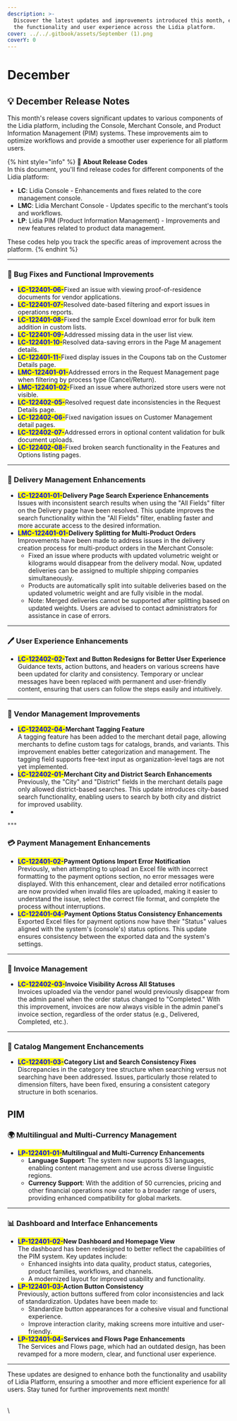 ```yaml
---
description: >-
  Discover the latest updates and improvements introduced this month, enhancing
  the functionality and user experience across the Lidia platform.
cover: ../../.gitbook/assets/September (1).png
coverY: 0
---
```


# December

## 💡 **December Release Notes**

This month's release covers significant updates to various components of the Lidia platform, including the Console, Merchant Console, and Product Information Management (PIM) systems. These improvements aim to optimize workflows and provide a smoother user experience for all platform users.

{% hint style="info" %}
🔎 **About Release Codes**\
In this document, you'll find release codes for different components of the Lidia platform:

* **LC**: Lidia Console - Enhancements and fixes related to the core management console.
* **LMC**: Lidia Merchant Console - Updates specific to the merchant's tools and workflows.
* **LP**: Lidia PIM (Product Information Management) - Improvements and new features related to product data management.

These codes help you track the specific areas of improvement across the platform.
{% endhint %}

***

### 🚀 Bug Fixes and Functional Improvements

* <mark style="color:blue;">**LC-122401-06-**</mark>Fixed an issue with viewing proof-of-residence documents for vendor applications.
* <mark style="color:blue;">**LC-122401-07-**</mark>Resolved date-based filtering and export issues in operations reports.
* <mark style="color:blue;">**LC-122401-08-**</mark>Fixed the sample Excel download error for bulk item addition in custom lists.
* <mark style="color:blue;">**LC-122401-09-**</mark>Addressed missing data in the user list view.
* <mark style="color:blue;">**LC-122401-10-**</mark>Resolved data-saving errors in the Page M anagement details.
* <mark style="color:blue;">**LC-122401-11-**</mark>Fixed display issues in the Coupons tab on the Customer Details page.
* <mark style="color:blue;">**LMC-122401-01-**</mark>Addressed errors in the Request Management page when filtering by process type (Cancel/Return).
* <mark style="color:blue;">**LMC-122401-02-**</mark>Fixed an issue where authorized store users were not visible.
* <mark style="color:blue;">**LC-122402-05-**</mark>Resolved request date inconsistencies in the Request Details page.
* <mark style="color:blue;">**LC-122402-06-**</mark>Fixed navigation issues on Customer Management detail pages.
* <mark style="color:blue;">**LC-122402-07-**</mark>Addressed errors in optional content validation for bulk document uploads.
* <mark style="color:blue;">**LC-122402-08-**</mark>Fixed broken search functionality in the Features and Options listing pages.



***

### 🚚 Delivery Management Enhancements

* <mark style="color:blue;">**LC-122401-01-**</mark>**Delivery Page Search Experience Enhancements**\
  Issues with inconsistent search results when using the "All Fields" filter on the Delivery page have been resolved. This update improves the search functionality within the "All Fields" filter, enabling faster and more accurate access to the desired information.
* <mark style="color:blue;">**LMC-122401-01-**</mark>**Delivery Splitting for Multi-Product Orders**\
  Improvements have been made to address issues in the delivery creation process for multi-product orders in the Merchant Console:
  * Fixed an issue where products with updated volumetric weight or kilograms would disappear from the delivery modal. Now, updated deliveries can be assigned to multiple shipping companies simultaneously.
  * Products are automatically split into suitable deliveries based on the updated volumetric weight and are fully visible in the modal.
  * Note: Merged deliveries cannot be supported after splitting based on updated weights. Users are advised to contact administrators for assistance in case of errors.

***

### **🖊️ User Experience Enhancements**

* <mark style="color:blue;">**LC-122402-02-**</mark>**Text and Button Redesigns for Better User Experience**\
  Guidance texts, action buttons, and headers on various screens have been updated for clarity and consistency. Temporary or unclear messages have been replaced with permanent and user-friendly content, ensuring that users can follow the steps easily and intuitively.

***

### 🛒 Vendor Management Improvements

* <mark style="color:blue;">**LC-122402-04-**</mark>**Merchant Tagging Feature**\
  A tagging feature has been added to the merchant detail page, allowing merchants to define custom tags for catalogs, brands, and variants. This improvement enables better categorization and management. The tagging field supports free-text input as organization-level tags are not yet implemented.
* <mark style="color:blue;">**LC-122402-01-**</mark>**Merchant City and District Search Enhancements**\
  Previously, the "City" and "District" fields in the merchant details page only allowed district-based searches. This update introduces city-based search functionality, enabling users to search by both city and district for improved usability.
*

    ***

### 💳 Payment Management Enhancements

* <mark style="color:blue;">**LC-122401-02-**</mark>**Payment Options Import Error Notification**\
  Previously, when attempting to upload an Excel file with incorrect formatting to the payment options section, no error messages were displayed. With this enhancement, clear and detailed error notifications are now provided when invalid files are uploaded, making it easier to understand the issue, select the correct file format, and complete the process without interruptions.
* <mark style="color:blue;">**LC-122401-04-**</mark>**Payment Options Status Consistency Enhancements**\
  Exported Excel files for payment options now have their "Status" values aligned with the system's (console's) status options. This update ensures consistency between the exported data and the system's settings.

***

### 📑 Invoice Management

* <mark style="color:blue;">**LC-122402-03-**</mark>**Invoice Visibility Across All Statuses**\
  Invoices uploaded via the vendor panel would previously disappear from the admin panel when the order status changed to "Completed." With this improvement, invoices are now always visible in the admin panel's invoice section, regardless of the order status (e.g., Delivered, Completed, etc.).

***

### 📁 Catalog Mangement Enchancements

* <mark style="color:blue;">**LC-122401-03-**</mark>**Category List and Search Consistency Fixes**\
  Discrepancies in the category tree structure when searching versus not searching have been addressed. Issues, particularly those related to dimension filters, have been fixed, ensuring a consistent category structure in both scenarios.

## PIM

### **🌍 Multilingual and Multi-Currency Management**

* <mark style="color:blue;">**LP-122401-01-**</mark>**Multilingual and Multi-Currency Enhancements**
  * **Language Support**: The system now supports 53 languages, enabling content management and use across diverse linguistic regions.
  * **Currency Support**: With the addition of 50 currencies, pricing and other financial operations now cater to a broader range of users, providing enhanced compatibility for global markets.

***

### **📊 Dashboard and Interface Enhancements**

* <mark style="color:blue;">**LP-122401-02-**</mark>**New Dashboard and Homepage View**\
  The dashboard has been redesigned to better reflect the capabilities of the PIM system. Key updates include:
  * Enhanced insights into data quality, product status, categories, product families, workflows, and channels.
  * A modernized layout for improved usability and functionality.
* <mark style="color:blue;">**LP-122401-03-**</mark>**Action Button Consistency**\
  Previously, action buttons suffered from color inconsistencies and lack of standardization. Updates have been made to:
  * Standardize button appearances for a cohesive visual and functional experience.
  * Improve interaction clarity, making screens more intuitive and user-friendly.
* <mark style="color:blue;">**LP-122401-04-**</mark>**Services and Flows Page Enhancements**\
  The Services and Flows page, which had an outdated design, has been revamped for a more modern, clear, and functional user experience.

***

These updates are designed to enhance both the functionality and usability of Lidia Platform, ensuring a smoother and more efficient experience for all users. Stay tuned for further improvements next month!

\
\
